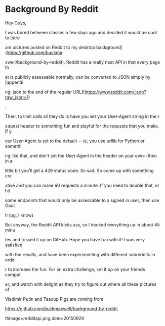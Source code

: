 
# Background By Reddit

Hey Guys,

I was bored between classes a few days ago and decided it would be cool to [stre































am pictures posted on Reddit to my desktop background](https://github.com/buckma































xwell/background-by-reddit).  Reddit has a really neat API in that every page th































at is publicly assessable normally, can be converted to JSON  simply by [appendi































ng .json to the end of the regular URL](https://www.reddit.com/.json?raw_json=1)































.

Then, to limit calls all they do is have you set your User-Agent string in the r































equest header to something fun and playful for the requests that you make.  If y































our User-Agent is set to the default -- ie, you use urllib for Python or somethi































ng like that, and don't set the User-Agent in the header on your own--then in a 































little bit you'll get a 429 status code.  So sad.  So come up with something cre































ative and you can make 60 requests a minute.  If you need to double that, or hit































 some endpoints that would only be assessable to a signed in user, then use Oaut































h (ug, I know).

But anyway, the Reddit API kicks ass, so I hooked everything up in about 45 minu































tes and tossed it up on GitHub.  Hope you have fun with it! I was very satisfied































 with the results, and have been experimenting with different subreddits in orde































r to increase the fun.  For an extra challenge, set it up on your friends comput































er, and watch with delight as they try to figure out where all these pictures of































 Vladimir Putin and Teacup Pigs are coming from.

https://github.com/buckmaxwell/background-by-reddit

ftimage=redditapi.png
date=20150929
